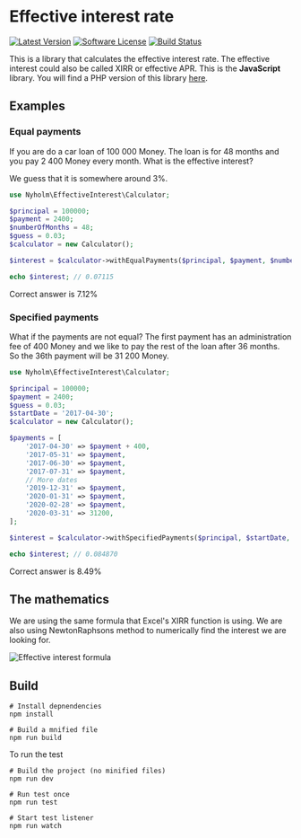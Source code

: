 # Effective interest rate

[![Latest Version](https://img.shields.io/github/release/nyholm/effective-interest-rate-js.svg?style=flat-square)](https://github.com/nyholm/effective-interest-rate-js/releases)
[![Software License](https://img.shields.io/badge/license-MIT-brightgreen.svg?style=flat-square)](LICENSE)
[![Build Status](https://img.shields.io/travis/Nyholm/effective-interest-rate-js.svg?style=flat-square)](https://travis-ci.org/Nyholm/effective-interest-rate-js)

This is a library that calculates the effective interest rate. The effective interest could also be called XIRR or
effective APR. This is the **JavaScript** library. You will find a PHP version of this library 
[here](https://github.com/Nyholm/effective-interest-rate).

## Examples

### Equal payments

If you are do a car loan of 100 000 Money. The loan is for 48 months and you pay 2 400 Money every month. What is the 
effective interest?

We guess that it is somewhere around 3%. 

```php
use Nyholm\EffectiveInterest\Calculator;

$principal = 100000;
$payment = 2400;
$numberOfMonths = 48;
$guess = 0.03;
$calculator = new Calculator();

$interest = $calculator->withEqualPayments($principal, $payment, $numberOfMonths, $guess);

echo $interest; // 0.07115
```

Correct answer is 7.12%

### Specified payments

What if the payments are not equal? The first payment has an administration fee of 400 Money and we like to pay the rest
of the loan after 36 months. So the 36th payment will be 31 200 Money. 

```php
use Nyholm\EffectiveInterest\Calculator;

$principal = 100000;
$payment = 2400;
$guess = 0.03;
$startDate = '2017-04-30';
$calculator = new Calculator();

$payments = [
    '2017-04-30' => $payment + 400,
    '2017-05-31' => $payment,
    '2017-06-30' => $payment,
    '2017-07-31' => $payment,
    // More dates
    '2019-12-31' => $payment,
    '2020-01-31' => $payment,
    '2020-02-28' => $payment,
    '2020-03-31' => 31200,
];

$interest = $calculator->withSpecifiedPayments($principal, $startDate, $payments, $guess);

echo $interest; // 0.084870
```

Correct answer is 8.49%

## The mathematics

We are using the same formula that Excel's XIRR function is using. We are also using NewtonRaphsons method to numerically
find the interest we are looking for. 

![Effective interest formula](https://raw.githubusercontent.com/Nyholm/effective-interest-rate/master/doc/images/xirr_equation.png)

## Build

```cli
# Install depnendencies
npm install

# Build a mnified file
npm run build
```

To run the test
```cli
# Build the project (no minified files)
npm run dev

# Run test once
npm run test

# Start test listener
npm run watch
```
